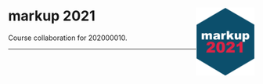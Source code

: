 <!-- README.md is generated from README.Rmd. Please edit that file -->

# markup 2021 <a href='https://github.com/gerkovink/markup2021'><img src='sticker.png' align="right" height="139" /></a>

Course collaboration for 202000010.

------------------------------------------------------------------------

